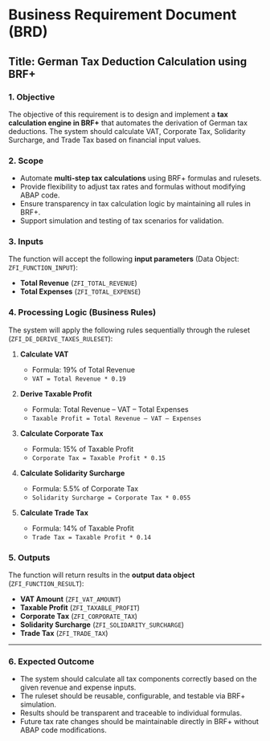 # Business Requirement Document (BRD)

## Title: German Tax Deduction Calculation using BRF+

### 1. Objective
The objective of this requirement is to design and implement a **tax calculation engine in BRF+** that automates the derivation of German tax deductions. The system should calculate VAT, Corporate Tax, Solidarity Surcharge, and Trade Tax based on financial input values.

### 2. Scope
* Automate **multi-step tax calculations** using BRF+ formulas and rulesets.
* Provide flexibility to adjust tax rates and formulas without modifying ABAP code.
* Ensure transparency in tax calculation logic by maintaining all rules in BRF+.
* Support simulation and testing of tax scenarios for validation.

### 3. Inputs
The function will accept the following **input parameters** (Data Object: `ZFI_FUNCTION_INPUT`):

* **Total Revenue** (`ZFI_TOTAL_REVENUE`)
* **Total Expenses** (`ZFI_TOTAL_EXPENSE`)

### 4. Processing Logic (Business Rules)

The system will apply the following rules sequentially through the ruleset (`ZFI_DE_DERIVE_TAXES_RULESET`):

1. **Calculate VAT**
   * Formula: 19% of Total Revenue
   * `VAT = Total Revenue * 0.19`

2. **Derive Taxable Profit**
   * Formula: Total Revenue – VAT – Total Expenses
   * `Taxable Profit = Total Revenue – VAT – Expenses`

3. **Calculate Corporate Tax**
   * Formula: 15% of Taxable Profit
   * `Corporate Tax = Taxable Profit * 0.15`

4. **Calculate Solidarity Surcharge**
   * Formula: 5.5% of Corporate Tax
   * `Solidarity Surcharge = Corporate Tax * 0.055`

5. **Calculate Trade Tax**
   * Formula: 14% of Taxable Profit
   * `Trade Tax = Taxable Profit * 0.14`

### 5. Outputs

The function will return results in the **output data object** (`ZFI_FUNCTION_RESULT`):

* **VAT Amount** (`ZFI_VAT_AMOUNT`)
* **Taxable Profit** (`ZFI_TAXABLE_PROFIT`)
* **Corporate Tax** (`ZFI_CORPORATE_TAX`)
* **Solidarity Surcharge** (`ZFI_SOLIDARITY_SURCHARGE`)
* **Trade Tax** (`ZFI_TRADE_TAX`)

---

### 6. Expected Outcome

* The system should calculate all tax components correctly based on the given revenue and expense inputs.
* The ruleset should be reusable, configurable, and testable via BRF+ simulation.
* Results should be transparent and traceable to individual formulas.
* Future tax rate changes should be maintainable directly in BRF+ without ABAP code modifications.
